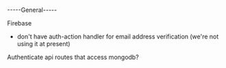 -----General-----

Firebase

- don't have auth-action handler for email address verification (we're not using it at present)

Authenticate api routes that access mongodb?
